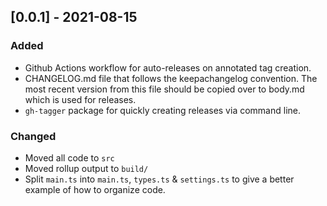 ## [0.0.1] - 2021-08-15
### Added 
- Github Actions workflow for auto-releases on annotated tag creation.
- CHANGELOG.md file that follows the keepachangelog convention. The most recent version from this file should be copied over to body.md which is used for releases.
- `gh-tagger` package for quickly creating releases via command line.
### Changed
- Moved all code to `src`
- Moved rollup output to `build/`
- Split `main.ts` into `main.ts`, `types.ts` & `settings.ts` to give a better example of how to organize code. 